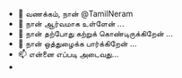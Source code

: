 - 👋 வணக்கம், நான் @TamilNeram
- 👀 நான் ஆர்வமாக உள்ளேன் ...
- 🌱 நான் தற்போது கற்றுக் கொண்டிருக்கிறேன் ...
- 💞️ நான் ஒத்துழைக்க பார்க்கிறேன் ...
- 📫 என்னை எப்படி அடைவது...
- 
<!---
TamilNeram/TamilNeram is a ✨ special ✨ repository because its `README.md` (this file) appears on your GitHub profile.
You can click the Preview link to take a look at your changes.
--->
